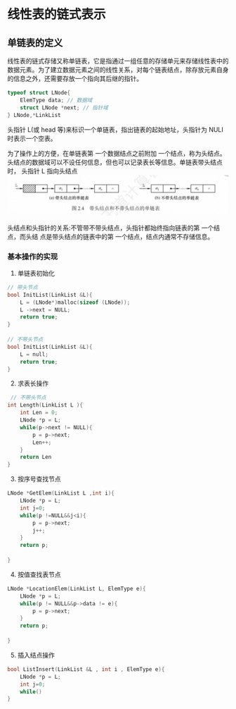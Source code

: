 # 线性表的链式表示

## 单链表的定义

线性表的链式存储又称单链表，它是指通过一组任意的存储单元来存储线性表中的数据元素。为了建立数据元素之间的线性关系，对每个链表结点，除存放元素自身的信息之外，还需要存放一个指向其后继的指针。

```c
typeof struct LNode{
    ElemType data; // 数据域
    struct LNode *next; // 指针域
} LNode,*LinkList
```

头指针 L(或 head 等)来标识一个单链表，指出链表的起始地址，头指针为 NULI 时表示一个空表。

为了操作上的方便，在单链表第 一个数据结点之前附加 一个结点，称为头结点。头结点的数据域可以不设任何信息，但也可以记录表长等信息。单链表带头结点时， 头指针 L 指向头结点
![alt text](./img/头节点和头指针.png)

头结点和头指针的关系:不管带不带头结点，头指针都始终指向链表的第 一个结点，而头结 点是带头结点的链表中的第 一个结点，结点内通常不存储信息。

### 基本操作的实现

1.  单链表初始化

```c
// 带头节点
bool InitList(LinkList &L){
    L = (LNode*)malloc(sizeof (LNode));
    L ->next = NULL;
    return true;
}

// 不带头节点
bool InitList(LinkList &L){
    L = null;
    return true;
}
```

2. 求表长操作

```c
 // 不带头节点
int Length(LinkList L ){
    int Len = 0;
    LNode *p = L;
    while(p->next != NULL){
        p = p->next;
        Len++;
    }
    return Len
}
```

3. 按序号查找节点

```c
LNode *GetElem(LinkList L ,int i){
    LNode *p = L;
    int j=0;
    while(p !=NULL&&j<i){
        p = p->next;
        j++;
    }
    return p;

}
```

4. 按值查找表节点

```c
LNode *LocationElem(LinkList L, ElemType e){
    LNode *p = L;
    while(p != NULL&&p->data != e){
        p = p->next;
    }
    return p;

}
```

5. 插入结点操作

```c
bool ListInsert(LinkList &L , int i , ElemType e){
    LNode *p = L;
    int j=0;
    while()
}
```

